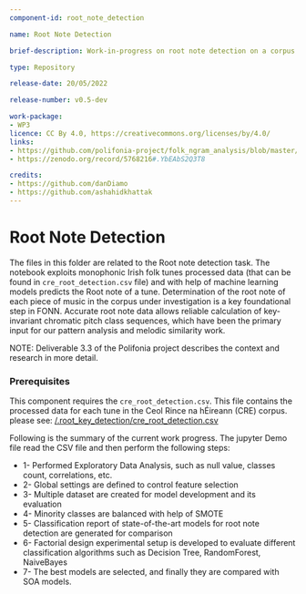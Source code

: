 ```yaml
---
component-id: root_note_detection

name: Root Note Detection

brief-description: Work-in-progress on root note detection on a corpus of monophonic Irish folk tunes.

type: Repository

release-date: 20/05/2022

release-number: v0.5-dev

work-package: 
- WP3
licence: CC By 4.0, https://creativecommons.org/licenses/by/4.0/
links:
- https://github.com/polifonia-project/folk_ngram_analysis/blob/master/root_note_detection/root_note_detection.ipynb
- https://zenodo.org/record/5768216#.YbEAbS2Q3T8

credits:
- https://github.com/danDiamo
- https://github.com/ashahidkhattak
---
```




# Root Note Detection

The files in this folder are related to the Root note detection task. The notebook exploits monophonic Irish folk tunes processed data (that can be found in ```cre_root_detection.csv``` file) and with help of machine learning models predicts the Root note of a tune. Determination of the root note of each piece of music in the corpus under investigation is a key foundational step in FONN. Accurate root note data allows reliable calculation of key-invariant chromatic pitch class sequences, which have been the primary input for our pattern analysis and melodic similarity work.

NOTE: Deliverable 3.3 of the Polifonia project describes the context and research in more detail.

### Prerequisites
This component requires the ```cre_root_detection.csv```. This file contains the processed data for each tune in the Ceol Rince na hÉireann (CRE) corpus. please see: [/.root_key_detection/cre_root_detection.csv](https://github.com/polifonia-project/folk_ngram_analysis/blob/master/root_note_detection/cre_root_detection.csv)

Following is the summary of the current work progress. The jupyter Demo file read the CSV file and then perform the following steps:

* 1- Performed Exploratory Data Analysis, such as null value, classes count, correlations, etc. 
* 2- Global settings are defined to control feature selection
* 3- Multiple dataset are created for model development and its evaluation
* 4- Minority classes are balanced with help of SMOTE
* 5- Classification report of state-of-the-art models for root note detection are generated for comparison
* 6- Factorial design experimental setup is developed to evaluate different classification algorithms such as  Decision Tree, RandomForest, NaiveBayes 
* 7- The best models are selected, and finally they are compared with SOA models.
